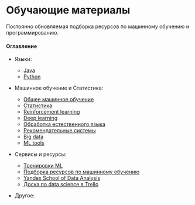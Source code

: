 # Обучающие материалы

Постоянно обновляемая подборка ресурсов по машинному обучению и программированию.

#### Оглавление

* Языки:
  * [Java](/java.md)
  * [Python](/python.md)

* Машинное обучение и Статистика:
  * [Общее машинное обучение](/machine-learning.md)
  * [Статистика](/statistics.md)
  * [Reinforcement learning](/reinforcement-learning.md)
  * [Deep learning](/deep-learning.md)
  * [Обработка естественного языка](/nlp.md)
  * [Рекомендательные системы](/recommender-systems)
  * [Big data](/big-data.md)
  * [ML tools](/ml-tools.md)

* Сервисы и ресурсы:
  * [Тренировки ML](http://mltrainings.ru/?filter=activ)
  * [Подборка ресурсов по машинному обучению](https://github.com/demidovakatya/vvedenie-mashinnoe-obuchenie)
  * [Yandex School of Data Analysis](https://github.com/yandexdataschool)
  * [Доска по data science в Trello](https://trello.com/b/rbpEfMld/data-science)

* Другое:
